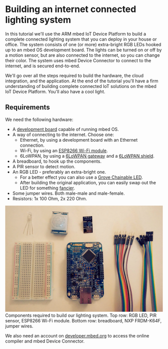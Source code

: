 # Building an internet connected lighting system

In this tutorial we'll use the ARM mbed IoT Device Platform to build a complete connected lighting system that you can deploy in your house or office. The system consists of one (or more) extra-bright RGB LEDs hooked up to an mbed OS development board. The lights can be turned on or off by a motion sensor, but are also connected to the internet, so you can change their color. The system uses mbed Device Connector to connect to the internet, and is secured end-to-end.

We'll go over all the steps required to build the hardware, the cloud integration, and the application. At the end of the tutorial you'll have a firm understanding of building complete connected IoT solutions on the mbed IoT Device Platform. You'll also have a cool light.

## Requirements

We need the following hardware:

* A [development board](https://developer.mbed.org/platforms/?software=16) capable of running mbed OS.
* A way of connecting to the internet. Choose one:
    * Ethernet, by using a development board with an Ethernet connection.
    * Wi-Fi, by using an [ESP8266 Wi-Fi module](https://developer.mbed.org/teams/ESP8266/).
    * 6LoWPAN, by using a [6LoWPAN gateway](https://firefly-iot.com/product/firefly-6lowpan-gateway-2-4ghz/) and a [6LoWPAN shield](https://firefly-iot.com/product/firefly-arduino-shield-2-4ghz/).
* A breadboard, to hook up the components.
* A PIR sensor to detect motion.
* An RGB LED - preferably an extra-bright one.
    * For a better effect you can also use a [Grove Chainable LED](http://wiki.seeed.cc/Grove-Chainable_RGB_LED/).
    * After building the original application, you can easily swap out the LED for something [fancier](https://www.adafruit.com/product/1138).
* Some jumper wires. Both male-male and male-female.
* Resistors: 1x 100 Ohm, 2x 220 Ohm.


<span class="images">![Components needed](assets/lights2.png)<span>Components required to build our lighting system. Top row: RGB LED, PIR sensor, ESP8266 Wi-Fi module. Bottom row: breadboard, NXP FRDM-K64F, jumper wires.</span></span>

We also need an account on [developer.mbed.org](http://developer.mbed.org/) to access the online compiler and mbed Device Connector.